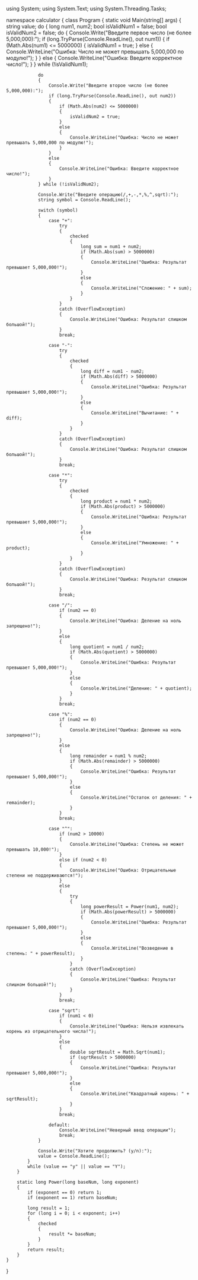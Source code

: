 



































using System;
using System.Text;
using System.Threading.Tasks;

namespace calculator
{
    class Program
    {
        static void Main(string[] args)
        {
            string value;
            do
            {
                long num1, num2;
                bool isValidNum1 = false;
                bool isValidNum2 = false;
                do
                {
                    Console.Write("Введите первое число (не более 5,000,000):");
                    if (long.TryParse(Console.ReadLine(), out num1))
                    {
                        if (Math.Abs(num1) <= 5000000)
                        {
                            isValidNum1 = true;
                        }
                        else
                        {
                            Console.WriteLine("Ошибка: Число не может превышать 5,000,000 по модулю!");
                        }
                    }
                    else
                    {
                        Console.WriteLine("Ошибка: Введите корректное число!");
                    }
                } while (!isValidNum1);

                do
                {
                    Console.Write("Введите второе число (не более 5,000,000):");
                    if (long.TryParse(Console.ReadLine(), out num2))
                    {
                        if (Math.Abs(num2) <= 5000000)
                        {
                            isValidNum2 = true;
                        }
                        else
                        {
                            Console.WriteLine("Ошибка: Число не может превышать 5,000,000 по модулю!");
                        }
                    }
                    else
                    {
                        Console.WriteLine("Ошибка: Введите корректное число!");
                    }
                } while (!isValidNum2);

                Console.Write("Введите операцию(/,+,-,*,%,^,sqrt):");
                string symbol = Console.ReadLine();

                switch (symbol)
                {
                    case "+":
                        try
                        {
                            checked
                            {
                                long sum = num1 + num2;
                                if (Math.Abs(sum) > 5000000)
                                {
                                    Console.WriteLine("Ошибка: Результат превышает 5,000,000!");
                                }
                                else
                                {
                                    Console.WriteLine("Сложение: " + sum);
                                }
                            }
                        }
                        catch (OverflowException)
                        {
                            Console.WriteLine("Ошибка: Результат слишком большой!");
                        }
                        break;

                    case "-":
                        try
                        {
                            checked
                            {
                                long diff = num1 - num2;
                                if (Math.Abs(diff) > 5000000)
                                {
                                    Console.WriteLine("Ошибка: Результат превышает 5,000,000!");
                                }
                                else
                                {
                                    Console.WriteLine("Вычитание: " + diff);
                                }
                            }
                        }
                        catch (OverflowException)
                        {
                            Console.WriteLine("Ошибка: Результат слишком большой!");
                        }
                        break;

                    case "*":
                        try
                        {
                            checked
                            {
                                long product = num1 * num2;
                                if (Math.Abs(product) > 5000000)
                                {
                                    Console.WriteLine("Ошибка: Результат превышает 5,000,000!");
                                }
                                else
                                {
                                    Console.WriteLine("Умножение: " + product);
                                }
                            }
                        }
                        catch (OverflowException)
                        {
                            Console.WriteLine("Ошибка: Результат слишком большой!");
                        }
                        break;

                    case "/":
                        if (num2 == 0)
                        {
                            Console.WriteLine("Ошибка: Деление на ноль запрещено!");
                        }
                        else
                        {
                            long quotient = num1 / num2;
                            if (Math.Abs(quotient) > 5000000)
                            {
                                Console.WriteLine("Ошибка: Результат превышает 5,000,000!");
                            }
                            else
                            {
                                Console.WriteLine("Деление: " + quotient);
                            }
                        }
                        break;

                    case "%":
                        if (num2 == 0)
                        {
                            Console.WriteLine("Ошибка: Деление на ноль запрещено!");
                        }
                        else
                        {
                            long remainder = num1 % num2;
                            if (Math.Abs(remainder) > 5000000)
                            {
                                Console.WriteLine("Ошибка: Результат превышает 5,000,000!");
                            }
                            else
                            {
                                Console.WriteLine("Остаток от деления: " + remainder);
                            }
                        }
                        break;

                    case "^":
                        if (num2 > 10000)
                        {
                            Console.WriteLine("Ошибка: Степень не может превышать 10,000!");
                        }
                        else if (num2 < 0)
                        {
                            Console.WriteLine("Ошибка: Отрицательные степени не поддерживаются!");
                        }
                        else
                        {
                            try
                            {
                                long powerResult = Power(num1, num2);
                                if (Math.Abs(powerResult) > 5000000)
                                {
                                    Console.WriteLine("Ошибка: Результат превышает 5,000,000!");
                                }
                                else
                                {
                                    Console.WriteLine("Возведение в степень: " + powerResult);
                                }
                            }
                            catch (OverflowException)
                            {
                                Console.WriteLine("Ошибка: Результат слишком большой!");
                            }
                        }
                        break;

                    case "sqrt":
                        if (num1 < 0)
                        {
                            Console.WriteLine("Ошибка: Нельзя извлекать корень из отрицательного числа!");
                        }
                        else
                        {
                            double sqrtResult = Math.Sqrt(num1);
                            if (sqrtResult > 5000000)
                            {
                                Console.WriteLine("Ошибка: Результат превышает 5,000,000!");
                            }
                            else
                            {
                                Console.WriteLine("Квадратный корень: " + sqrtResult);
                            }
                        }
                        break;

                    default:
                        Console.WriteLine("Неверный ввод операции");
                        break;
                }

                Console.Write("Хотите продолжить? (y/n):");
                value = Console.ReadLine();
            }
            while (value == "y" || value == "Y");
        }

        static long Power(long baseNum, long exponent)
        {
            if (exponent == 0) return 1;
            if (exponent == 1) return baseNum;

            long result = 1;
            for (long i = 0; i < exponent; i++)
            {
                checked
                {
                    result *= baseNum;
                }
            }
            return result;
        }
    }
}

